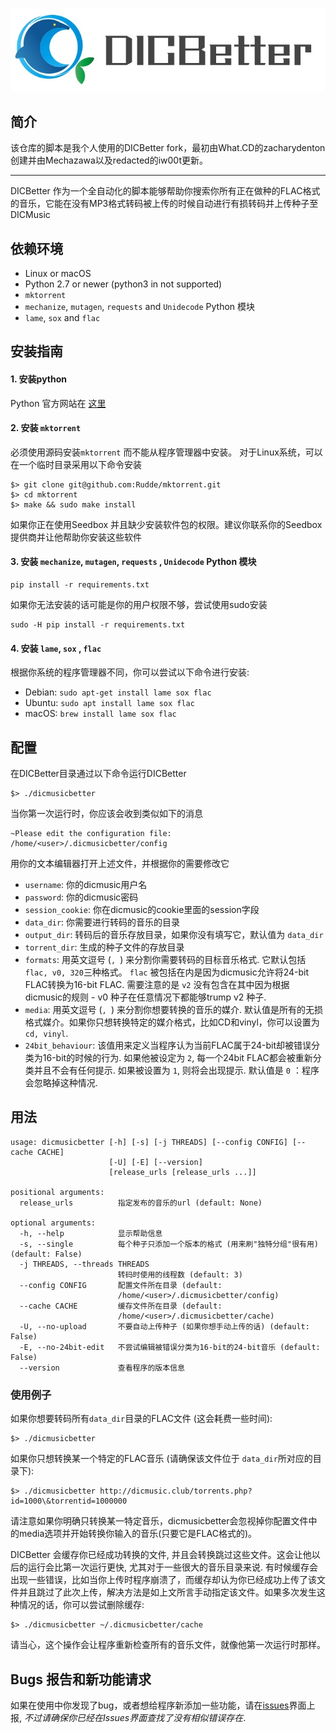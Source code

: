 ![DICBetter Logo](logo.jpg)

## 简介

该仓库的脚本是我个人使用的DICBetter fork，最初由What.CD的zacharydenton创建并由Mechazawa以及redacted的iw00t更新。


---
DICBetter 作为一个全自动化的脚本能够帮助你搜索你所有正在做种的FLAC格式的音乐，它能在没有MP3格式转码被上传的时候自动进行有损转码并上传种子至DICMusic

## 依赖环境

* Linux or macOS
* Python 2.7 or newer (python3 in not supported)
* `mktorrent`
* `mechanize`, `mutagen`, `requests` and `Unidecode` Python 模块
* `lame`, `sox` and `flac`


## 安装指南

#### 1. 安装python

Python 官方网站在 [这里](https://www.python.org/downloads/)



#### 2. 安装 `mktorrent`

必须使用源码安装`mktorrent` 而不能从程序管理器中安装。
对于Linux系统，可以在一个临时目录采用以下命令安装

~~~~
$> git clone git@github.com:Rudde/mktorrent.git
$> cd mktorrent
$> make && sudo make install
~~~~

如果你正在使用Seedbox 并且缺少安装软件包的权限。建议你联系你的Seedbox 提供商并让他帮助你安装这些软件

#### 3. 安装 `mechanize`, `mutagen`, `requests` , `Unidecode` Python 模块

~~~~
pip install -r requirements.txt
~~~~
如果你无法安装的话可能是你的用户权限不够，尝试使用sudo安装
~~~~
sudo -H pip install -r requirements.txt
~~~~


#### 4. 安装 `lame`, `sox` , `flac`

根据你系统的程序管理器不同，你可以尝试以下命令进行安装:
  * Debian: `sudo apt-get install lame sox flac`
  * Ubuntu: `sudo apt install lame sox flac`
  * macOS: `brew install lame sox flac`



## 配置
在DICBetter目录通过以下命令运行DICBetter

    $> ./dicmusicbetter

当你第一次运行时，你应该会收到类似如下的消息

    ~Please edit the configuration file: /home/<user>/.dicmusicbetter/config

用你的文本编辑器打开上述文件，并根据你的需要修改它
* `username`: 你的dicmusic用户名
* `password`: 你的dicmusic密码
* `session_cookie`: 你在dicmusic的cookie里面的session字段
* `data_dir`: 你需要进行转码的音乐的目录
* `output_dir`: 转码后的音乐存放目录，如果你没有填写它，默认值为 `data_dir`
* `torrent_dir`: 生成的种子文件的存放目录
* `formats`: 用英文逗号 (`, `) 来分割你需要转码的目标音乐格式. 它默认包括 `flac, v0, 320`三种格式。 `flac` 被包括在内是因为dicmusic允许将24-bit FLAC转换为16-bit FLAC. 需要注意的是 `v2` 没有包含在其中因为根据dicmusic的规则 - v0 种子在任意情况下都能够trump v2 种子.
* `media`: 用英文逗号 (`, `) 来分割你想要转换的音乐的媒介. 默认值是所有的无损格式媒介。如果你只想转换特定的媒介格式，比如CD和vinyl，你可以设置为`cd, vinyl`.
* `24bit_behaviour`: 该值用来定义当程序认为当前FLAC属于24-bit却被错误分类为16-bit的时候的行为. 如果他被设定为 `2`, 每一个24bit FLAC都会被重新分类并且不会有任何提示. 如果被设置为 `1`, 则将会出现提示. 默认值是 `0` ：程序会忽略掉这种情况.

## 用法
~~~~
usage: dicmusicbetter [-h] [-s] [-j THREADS] [--config CONFIG] [--cache CACHE]
                      [-U] [-E] [--version]
                      [release_urls [release_urls ...]]

positional arguments:
  release_urls          指定发布的音乐的url (default: None)

optional arguments:
  -h, --help            显示帮助信息
  -s, --single          每个种子只添加一个版本的格式 (用来刷"独特分组"很有用) (default: False)
  -j THREADS, --threads THREADS
                        转码时使用的线程数 (default: 3)
  --config CONFIG       配置文件所在目录 (default:
                        /home/<user>/.dicmusicbetter/config)
  --cache CACHE         缓存文件所在目录 (default:
                        /home/<user>/.dicmusicbetter/cache)
  -U, --no-upload       不要自动上传种子 (如果你想手动上传的话) (default: False)
  -E, --no-24bit-edit   不尝试编辑被错误分类为16-bit的24-bit音乐 (default: False)
  --version             查看程序的版本信息
~~~~

### 使用例子

如果你想要转码所有`data_dir`目录的FLAC文件 (这会耗费一些时间):

    $> ./dicmusicbetter

如果你只想转换某一个特定的FLAC音乐 (请确保该文件位于 `data_dir`所对应的目录下):

    $> ./dicmusicbetter http://dicmusic.club/torrents.php?id=1000\&torrentid=1000000

请注意如果你明确只转换某一特定音乐，dicmusicbetter会忽视掉你配置文件中的media选项并开始转换你输入的音乐(只要它是FLAC格式的)。

DICBetter 会缓存你已经成功转换的文件, 并且会转换跳过这些文件。这会让他以后的运行会比第一次运行更快, 尤其对于一些很大的音乐目录来说. 有时候缓存会出现一些错误，比如当你上传时程序崩溃了，而缓存却认为你已经成功上传了该文件并且跳过了此次上传，解决方法是如上文所言手动指定该文件。如果多次发生这种情况的话，你可以尝试删除缓存:

    $> ./dicmusicbetter ~/.dicmusicbetter/cache

请当心，这个操作会让程序重新检查所有的音乐文件，就像他第一次运行时那样。

## Bugs 报告和新功能请求

如果在使用中你发现了bug，或者想给程序新添加一些功能，请在[issues](https://github.com/MattRob1nson/REDBetter/issues)界面上报, *不过请确保你已经在Issues界面查找了没有相似错误存在*.

